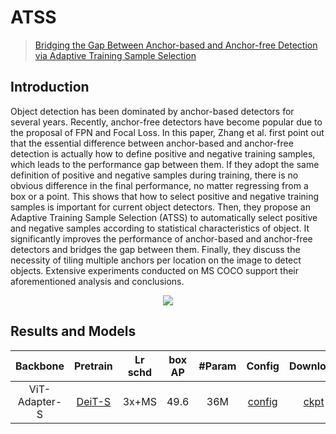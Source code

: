 # ATSS

> [Bridging the Gap Between Anchor-based and Anchor-free Detection via Adaptive Training Sample Selection](https://arxiv.org/abs/1912.02424)

<!-- [ALGORITHM] -->

## Introduction

Object detection has been dominated by anchor-based detectors for several years. Recently, anchor-free detectors have become popular due to the proposal of FPN and Focal Loss. In this paper, Zhang et al. first point out that the essential difference between anchor-based and anchor-free detection is actually how to define positive and negative training samples, which leads to the performance gap between them. If they adopt the same definition of positive and negative samples during training, there is no obvious difference in the final performance, no matter regressing from a box or a point. This shows that how to select positive and negative training samples is important for current object detectors. Then, they propose an Adaptive Training Sample Selection (ATSS) to automatically select positive and negative samples according to statistical characteristics of object. It significantly improves the performance of anchor-based and anchor-free detectors and bridges the gap between them. Finally, they discuss the necessity of tiling multiple anchors per location on the image to detect objects. Extensive experiments conducted on MS COCO support their aforementioned analysis and conclusions.

<div align=center>
<img src="https://user-images.githubusercontent.com/40661020/143870776-c81168f5-e8b2-44ee-978b-509e4372c5c9.png"/>
</div>

## Results and Models

|   Backbone    |                                     Pretrain                                      | Lr schd | box AP | #Param |                       Config                       |                                                      Download                                                      |
| :-----------: | :-------------------------------------------------------------------------------: | :-----: | :----: | :----: | :------------------------------------------------: | :----------------------------------------------------------------------------------------------------------------: |
| ViT-Adapter-S | [DeiT-S](https://dl.fbaipublicfiles.com/deit/deit_small_patch16_224-cd65a155.pth) |  3x+MS  |  49.6  |  36M   | [config](./atss_deit_adapter_small_fpn_3x_coco.py) | [ckpt](https://github.com/czczup/ViT-Adapter/releases/download/v0.1.5/atss_deit_adapter_small_fpn_3x_coco.pth.tar) |
